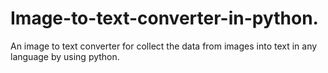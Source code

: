 # Image-to-text-converter-in-python.
An image to text converter for collect the data from images into text in any language by using python.
